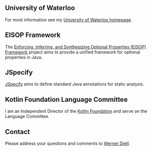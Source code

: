 ## University of Waterloo

For most information see my
[University of Waterloo homepage](https://ece.uwaterloo.ca/~wdietl/).


## EISOP Framework

The [Enforcing, Inferring, and Synthesizing Optional Properties (EISOP) Framework](https://eisop.github.io/) project
aims to provide a unified framework for optional properties in Java.


## JSpecify

[JSpecify](http://jspecify.org/) aims to define standard Java annotations for static analysis.


## Kotlin Foundation Language Committee

I am an Independent Director of the [Kotlin Foundation](https://kotlinfoundation.org/structure/) and
serve on the Language Committee.


## Contact

Please address your questions and comments to
[Werner Dietl](https://ece.uwaterloo.ca/~wdietl/contact.html).

<!--
**wmdietl/wmdietl** is a ✨ _special_ ✨ repository because its `README.md` (this file) appears on your GitHub profile.

Here are some ideas to get you started:

- 🔭 I’m currently working on ...
- 🌱 I’m currently learning ...
- 👯 I’m looking to collaborate on ...
- 🤔 I’m looking for help with ...
- 💬 Ask me about ...
- 📫 How to reach me: ...
- 😄 Pronouns: ...
- ⚡ Fun fact: ...
-->
